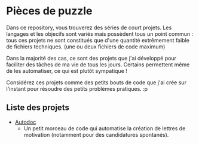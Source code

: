 # Pièces de puzzle

Dans ce repository, vous trouverez des séries de court projets.
Les langages et les objecifs sont variés mais possèdent tous un point commun : tous ces projets ne sont constitués que d'une quantité extrêmement faible de fichiers techniques. (une ou deux fichiers de code maximum)

Dans la majorité des cas, ce sont des projets que j'ai développé pour faciliter des tâches de ma vie de tous les jours. Certains permettent même de les automatiser, ce qui est plutôt sympatique !

Considérez ces projets comme des petits bouts de code que j'ai crée sur l'instant pour résoudre des petits problèmes pratiques. :p

## Liste des projets
- [Autodoc](python-autodoc)
  - Un petit morceau de code qui automatise la création de lettres de motivation (notamment pour des candidatures spontanés).
